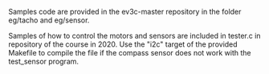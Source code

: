 Samples code are provided in the ev3c-master repository in the folder eg/tacho and eg/sensor.

Samples of how to control the motors and sensors are included in tester.c in repository of the course in 2020.
Use the "i2c" target of the provided Makefile to compile the file if the compass sensor does not work with the test_sensor program.